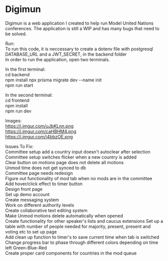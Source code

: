 # Digimun
Digimun is a web application I created to help run Model United Nations conferences. The application is still a WIP and has many bugs that need to be solved.  

Run:  
To run this code, it is neccessary to create a dotenv file with postgresql DATABASE_URL and a JWT_SECRET, in the backend folder  
In order to run the application, open two terminals.  
  
In the first terminal:  
cd backend  
npm install
npx prisma migrate dev --name init  
npm run start  
  
In the second terminal:  
cd frontend  
npm install  
npm run dev 
  

Images:  
https://i.imgur.com/uJbKLnn.png  
https://i.imgur.com/caHBHM4.png  
https://i.imgur.com/i4bbzOE.png  

Issues To Fix:  
Committee setup add a country input doesn't autoclear after selection  
Committee setup switches flicker when a new country is added  
Clear button on motions page does not delete all motions  
Unmod time does not get synced to db  
Committee page needs redesign  
Figure out functionality of mod tab when no mods are in the committee  
Add hover/click effect to timer button  
Design front page  
Set up demo account  
Create messaging system  
Work on different authority levels  
Create collaborative text editing system  
Make Unmod motions delete automatically when opened  
Create functionality for other speaker's lists and caucus extensions
Set up a table with number of people needed for majority, present, present and voting etc to set up page  
Add clean up function to timer's to save current time when tab is switched  
Change progress bar to phase through different colors depending on time left Green-Blue-Red  
Create proper card components for countries in the mod queue
